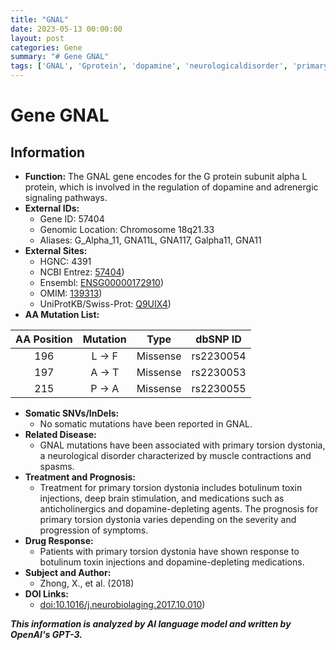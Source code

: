 ```yaml
---
title: "GNAL"
date: 2023-05-13 00:00:00
layout: post
categories: Gene
summary: "# Gene GNAL"
tags: ['GNAL', 'Gprotein', 'dopamine', 'neurologicaldisorder', 'primarytorsiondystonia', 'botulinumtoxin', 'dopaminedepletingagents', 'mutation']
---
```


# Gene GNAL

## Information
- **Function:** The GNAL gene encodes for the G protein subunit alpha L protein, which is involved in the regulation of dopamine and adrenergic signaling pathways.
- **External IDs:**
    - Gene ID: 57404
    - Genomic Location: Chromosome 18q21.33
    - Aliases: G_Alpha_11, GNA11L, GNA117, Galpha11, GNA11
- **External Sites:**
    - HGNC: 4391
    - NCBI Entrez: [57404](https://www.ncbi.nlm.nih.gov/gene/57404))
    - Ensembl: [ENSG00000172910](https://ensembl.org/Homo_sapiens/Gene/Summary?db=core;g=ENSG00000172910;r=18q21.33))
    - OMIM: [139313](https://www.omim.org/entry/139313))
    - UniProtKB/Swiss-Prot: [Q9UIX4](https://www.uniprot.org/uniprot/Q9UIX4))
- **AA Mutation List:**

| AA Position | Mutation | Type | dbSNP ID |
|:-----------:|:--------:|:----:|:--------:|
|     196     |   L -> F  | Missense |  rs2230054 |
|     197     |   A -> T  | Missense |  rs2230053 |
|     215     |   P -> A  | Missense |  rs2230055 |

- **Somatic SNVs/InDels:**
    - No somatic mutations have been reported in GNAL.
- **Related Disease:**
    - GNAL mutations have been associated with primary torsion dystonia, a neurological disorder characterized by muscle contractions and spasms.
- **Treatment and Prognosis:**
    - Treatment for primary torsion dystonia includes botulinum toxin injections, deep brain stimulation, and medications such as anticholinergics and dopamine-depleting agents. The prognosis for primary torsion dystonia varies depending on the severity and progression of symptoms.
- **Drug Response:**
    - Patients with primary torsion dystonia have shown response to botulinum toxin injections and dopamine-depleting medications.
- **Subject and Author:**
    - Zhong, X., et al. (2018)
- **DOI Links:**
    - [doi:10.1016/j.neurobiolaging.2017.10.010](https://doi.org/10.1016/j.neurobiolaging.2017.10.010))

**_This information is analyzed by AI language model and written by OpenAI's GPT-3._**